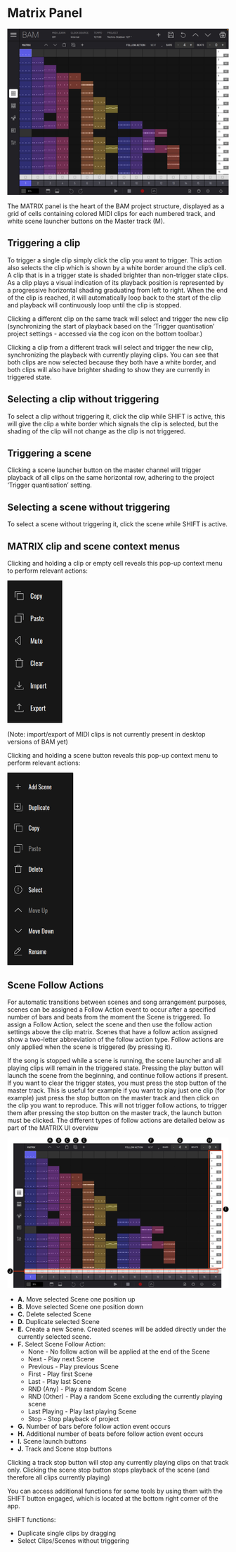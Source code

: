 # Matrix Panel

<img src="/bam/images/matrix/matrix-panel.png" width="675" alt="Matrix panel" />

The MATRIX panel is the heart of the BAM project structure, displayed as
a grid of cells containing colored MIDI clips for each numbered track,
and white scene launcher buttons on the Master track (M).

## Triggering a clip

To trigger a single clip simply click the clip you want to trigger. This
action also selects the clip which is shown by a white border around the
clip’s cell. A clip that is in a trigger state is shaded brighter than
non-trigger state clips. As a clip plays a visual indication of its
playback position is represented by a progressive horizontal shading
graduating from left to right. When the end of the clip is reached, it
will automatically loop back to the start of the clip and playback will
continuously loop until the clip is stopped.

Clicking a different clip on the same track will select and trigger the
new clip (synchronizing the start of playback based on the ‘Trigger
quantisation’ project settings - accessed via the cog icon on the bottom
toolbar.)

Clicking a clip from a different track will select and trigger the new
clip, synchronizing the playback with currently playing clips. You can
see that both clips are now selected because they both have a white
border, and both clips will also have brighter shading to show they are
currently in triggered state.

## Selecting a clip without triggering

To select a clip without triggering it, click the clip while SHIFT is
active, this will give the clip a white border which signals the clip is
selected, but the shading of the clip will not change as the clip is not
triggered.

## Triggering a scene

Clicking a scene launcher button on the master channel will trigger
playback of all clips on the same horizontal row, adhering to the
project ‘Trigger quantisation’ setting.

## Selecting a scene without triggering

To select a scene without triggering it, click the scene while SHIFT is
active.

## MATRIX clip and scene context menus

Clicking and holding a clip or empty cell reveals this pop-up context
menu to perform relevant actions:

<img src="/bam/images/matrix/matrix-cell-context-menu.png" width="125" alt="Matrix cell context menu" />

(Note: import/export of MIDI clips is not currently present in desktop
versions of BAM yet)

Clicking and holding a scene button reveals this pop-up context menu to
perform relevant actions:

<img src="/bam/images/matrix/matrix-scene-context-menu.png" width="150" alt="Matrix scene context menu" />

## Scene Follow Actions

For automatic transitions between scenes and song arrangement purposes,
scenes can be assigned a Follow Action event to occur after a specified
number of bars and beats from the moment the Scene is triggered. To
assign a Follow Action, select the scene and then use the follow action
settings above the clip matrix. Scenes that have a follow action
assigned show a two-letter abbreviation of the follow action type.
Follow actions are only applied when the scene is triggered (by pressing
it).

If the song is stopped while a scene is running, the scene launcher and
all playing clips will remain in the triggered state. Pressing the play
button will launch the scene from the beginning, and continue follow
actions if present. If you want to clear the trigger states, you must
press the stop button of the master track. This is useful for example if
you want to play just one clip (for example) just press the stop button
on the master track and then click on the clip you want to reproduce.
This will not trigger follow actions, to trigger them after pressing the
stop button on the master track, the launch button must be clicked. The
different types of follow actions are detailed below as part of the
MATRIX UI overview

<img src="/bam/images/matrix/matrix-panel-overview.png" width="675" alt="Matrix panel overview"/>

- **A.**  Move selected Scene one position up
- **B.**  Move selected Scene one position down
- **C.**  Delete selected Scene
- **D.**  Duplicate selected Scene
- **E.**  Create a new Scene. Created scenes will be added directly under the currently selected scene.
- **F.**  Select Scene Follow Action:
    - None - No follow action will be applied at the end of the Scene
    - Next - Play next Scene
    - Previous - Play previous Scene
    - First - Play first Scene
    - Last - Play last Scene
    - RND (Any) - Play a random Scene
    - RND (Other) - Play a random Scene excluding the currently playing scene
    - Last Playing - Play last playing Scene
    - Stop - Stop playback of project
- **G.**  Number of bars before follow action event occurs
- **H.**  Additional number of beats before follow action event occurs
- **I.**  Scene launch buttons
- **J.**  Track and Scene stop buttons

Clicking a track stop button will stop any currently playing clips on
that track only. Clicking the scene stop button stops playback of the
scene (and therefore all clips currently playing)

You can access additional functions for some tools by using them with
the SHIFT button engaged, which is located at the bottom right corner of
the app.

SHIFT functions:
-   Duplicate single clips by dragging
-   Select Clips/Scenes without triggering
